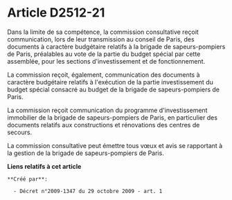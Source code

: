 # Article D2512-21

Dans la limite de sa compétence, la commission consultative reçoit communication, lors de leur transmission au conseil de
Paris, des documents à caractère budgétaire relatifs à la brigade de sapeurs-pompiers de Paris, préalables au vote de la
partie du budget spécial par cette assemblée, pour les sections d'investissement et de fonctionnement. 

La commission reçoit, également, communication des documents à caractère budgétaire relatifs à l'exécution de la partie
investissement du budget spécial consacré au budget de la brigade de sapeurs-pompiers de Paris. 

La commission reçoit communication du programme d'investissement immobilier de la brigade de sapeurs-pompiers de Paris, en
particulier des documents relatifs aux constructions et rénovations des centres de secours. 

La commission consultative peut émettre tous vœux et avis se rapportant à la gestion de la brigade de sapeurs-pompiers de
Paris.

**Liens relatifs à cet article**

	**Créé par**:

	  - Décret n°2009-1347 du 29 octobre 2009 - art. 1
